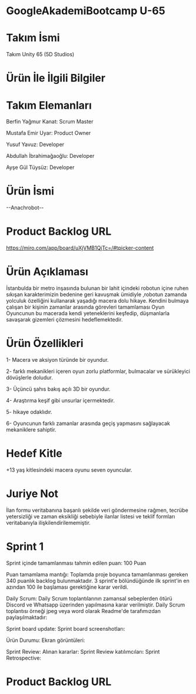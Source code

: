 # GoogleAkademiBootcamp U-65
# Takım İsmi
Takım Unity 65 (5D Studios)

# Ürün İle İlgili Bilgiler

# Takım Elemanları
Berfin Yağmur Kanat: Scrum Master 

Mustafa Emir Uyar: Product Owner

Yusuf Yavuz: Developer

Abdullah İbrahimağaoğlu: Developer

Ayşe Gül Tüysüz: Developer

# Ürün İsmi
--Anachrobot--

# Product Backlog URL
https://miro.com/app/board/uXjVMB1QjTc=/#tpicker-content

# Ürün Açıklaması
İstanbulda bir metro inşasında bulunan bir lahit içindeki robotun içine ruhen sıkışan karakterimizin bedenine geri kavuşmak ümidiyle ,robotun zamanda yolculuk özelliğini kullanarak yaşadığı macera dolu hikaye.
Kendini bulmaya çalışan bir kişinin zamanlar arasında görevleri tamamlaması
Oyun Oyuncunun bu macerada kendi yeteneklerini keşfedip, düşmanlarla savaşarak gizemleri çözmesini hedeflemektedir.



# Ürün Özellikleri
1- Macera ve aksiyon türünde bir oyundur.

2- farklı mekanikleri içeren oyun zorlu platformlar, bulmacalar ve sürükleyici dövüşlerle doludur. 

3- Üçüncü şahıs bakış açılı 3D bir oyundur.

4- Araştırma keşif gibi unsurlar içermektedir. 

5- hikaye odaklıdır.

6- Oyuncunun farklı zamanlar arasında geçiş yapmasını sağlayacak mekaniklere sahiptir.


# Hedef Kitle
+13 yaş kitlesindeki macera oyunu seven oyuncular.

# Juriye Not
İlan formu veritabanına başarılı şekilde veri göndermesine rağmen, tecrübe yetersizliği ve zaman eksikliği sebebiyle ilanlar listesi ve teklif formları veritabanıyla ilişkilendirilememiştir.

# Sprint 1
Sprint içinde tamamlanması tahmin edilen puan: 100 Puan

Puan tamamlama mantığı: Toplamda proje boyunca tamamlanması gereken 340 puanlık backlog bulunmaktadır. 3 sprint'e bölündüğünde ilk sprint'in en azından 100 ile başlaması gerektiğine karar verildi.

Daily Scrum: Daily Scrum toplantılarının zamansal sebeplerden ötürü Discord ve Whatsapp üzerinden yapılmasına karar verilmiştir. Daily Scrum toplantısı örneği jpeg veya word olarak Readme'de tarafımızdan paylaşılmaktadır: 

Sprint board update: Sprint board screenshotları: 

Ürün Durumu: Ekran görüntüleri:  

Sprint Review: Alınan kararlar: 
Sprint Review katılımcıları: 
Sprint Retrospective:

# Product Backlog URL

